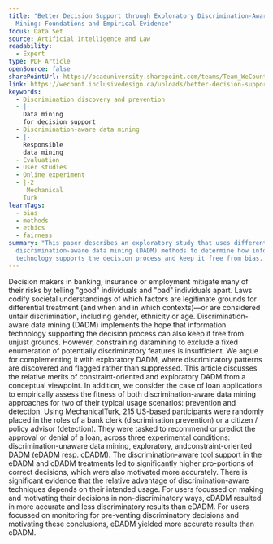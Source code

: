```yaml
---
title: "Better Decision Support through Exploratory Discrimination-Aware Data
  Mining: Foundations and Empirical Evidence"
focus: Data Set
source: Artificial Intelligence and Law
readability:
  - Expert
type: PDF Article
openSource: false
sharePointUrl: https://ocaduniversity.sharepoint.com/teams/Team_WeCount/Shared%20Documents/Resources%20and%20Tools/Literature%20(curated)/Better%20decision%20support%20through%20exploratory%20discrimination%20aware%20data%20mining%20foundations%20and%20empirical%20evidence.pdf
link: https://wecount.inclusivedesign.ca/uploads/better-decision-support-through-exploratory-discrimination-aware-data-mining-foundations-and-empirical-evidence.pdf
keywords:
  - Discrimination discovery and prevention
  - |-
    Data mining
    for decision support
  - Discrimination-aware data mining
  - |-
    Responsible
    data mining
  - Evaluation
  - User studies
  - Online experiment
  - |-2
     Mechanical
    Turk
learnTags:
  - bias
  - methods
  - ethics
  - fairness
summary: "This paper describes an exploratory study that uses different
  discrimination-aware data mining (DADM) methods to determine how information
  technology supports the decision process and keep it free from bias. "
---
```

Decision makers in banking, insurance or employment mitigate many of their risks by telling "good" individuals and "bad" individuals apart. Laws codify societal understandings of which factors are legitimate grounds for differential treatment (and when and in which contexts)—or are considered unfair discrimination, including gender, ethnicity or age. Discrimination-aware data mining (DADM) implements the hope that information technology supporting the decision process can also keep it free from unjust grounds. However, constraining datamining to exclude a fixed enumeration of potentially discriminatory features is insufficient. We argue for complementing it with exploratory DADM, where discriminatory patterns are discovered and flagged rather than suppressed. This article discusses the relative merits of constraint-oriented and exploratory DADM from a conceptual viewpoint. In addition, we consider the case of loan applications to empirically assess the fitness of both discrimination-aware data mining approaches for two of their typical usage scenarios: prevention and detection. Using MechanicalTurk, 215 US-based participants were randomly placed in the roles of a bank clerk (discrimination prevention) or a citizen / policy advisor (detection). They were tasked to recommend or predict the approval or denial of a loan, across three experimental conditions: discrimination-unaware data mining, exploratory, andconstraint-oriented DADM (eDADM resp. cDADM). The discrimination-aware tool support in the eDADM and cDADM treatments led to significantly higher pro-portions of correct decisions, which were also motivated more accurately. There is significant evidence that the relative advantage of discrimination-aware techniques depends on their intended usage. For users focussed on making and motivating their decisions in non-discriminatory ways, cDADM resulted in more accurate and less discriminatory results than eDADM. For users focussed on monitoring for pre-venting discriminatory decisions and motivating these conclusions, eDADM yielded more accurate results than cDADM.